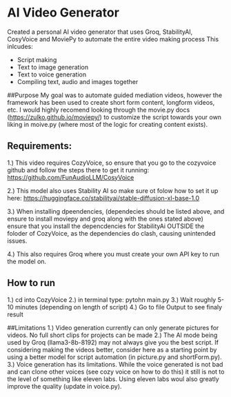 # AI Video Generator

Created a personal AI video generator that uses Groq, StabilityAI, CosyVoice and MoviePy to automate the entire video making process This inlcudes:
- Script making
- Text to image generation
- Text to voice generation
- Compiling text, audio and images together

##Purpose
My goal was to automate guided mediation videos, however the framework has been used to create short form content, longform videos, etc. I would highly recomend looking through the movie.py docs (https://zulko.github.io/moviepy/) to customize the script towards your own liking in moive.py (where most of the logic for creating content exists).

## Requirements:
1.) This video requires CozyVoice, so ensure that you go to the cozyvoice github and follow the steps there to get it running:
https://github.com/FunAudioLLM/CosyVoice

2.) This model also uses Stability AI so make sure ot folow how to set it up here:
https://huggingface.co/stabilityai/stable-diffusion-xl-base-1.0

3.) When installing dpeendencies, (dependecies should be listed above, and ensure to install moviepy and groq along with the ones stated above) ensure that you install the depencdencies for StabilityAi OUTSIDE the foloder of CozyVoice, as the dependencies do clash, causing unintended issues.

4.) This also requires Groq where you must create your own API key to run the model on.


## How to run
1.) cd into CozyVoice
2.) in terminal type: pytohn main.py
3.) Wait roughly 5-10 minutes (depending on length of script)
4.) Go to file Output to see finaly result

##Limitations
1.) Video generation currently can only generate pictures for videos. No full short clips for projects can be made
2.) The AI mode being used by Groq (llama3-8b-8192) may not always give you the best script. If considering making the videos better, consider here as a starting point by using a better model for script automation (in picture.py and shortForm.py). 
3.) Voice generation has its limitations. While the voice generated is not bad and can clone other voices (see cozy voice on how to do this) it still is not to the level of something like eleven labs. Using eleven labs woul also greatly improve the quality (update in voice.py).


